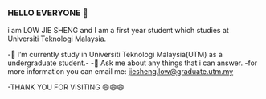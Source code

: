 ### HELLO EVERYONE 👋

<!--
**jiesheng4616/jiesheng4616** is a ✨ _special_ ✨ repository because its `README.md` (this file) appears on your GitHub profile.

Here are some ideas to get you started:

- 🔭 I’m currently working on ...
- 🌱 I’m currently learning ...
- 👯 I’m looking to collaborate on 
- 🤔 I’m looking for help with ...
- 💬 Ask me about any things
- 📫 How to reach me: ...
- 😄 Pronouns: ...

-->i am LOW JIE SHENG and I am a first year student which studies at Universiti Teknologi Malaysia.
-🔭 I’m currently study in Universiti Teknologi Malaysia(UTM) as a undergraduate student.-
-💬 Ask me about any things that i can answer.
-for more information you can email me: jiesheng.low@graduate.utm.my

-THANK YOU FOR VISITING 😄😄😄
